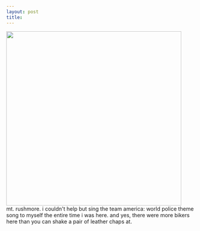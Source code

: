 ```yaml
---
layout: post
title: 
---
```


<a href="images/16.jpg"><img width=466 src="images/16.jpg"/></a><br/>
mt. rushmore. i couldn't help but sing the team america: world police theme song to myself the entire time i was here. and yes, there were more bikers here than you can shake a pair of leather chaps at.
